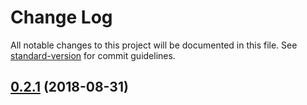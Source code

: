 # Change Log

All notable changes to this project will be documented in this file. See [standard-version](https://github.com/conventional-changelog/standard-version) for commit guidelines.

<a name="0.2.1"></a>
## [0.2.1](https://github.com/medikoo/duration/compare/v0.2.0...v0.2.1) (2018-08-31)
